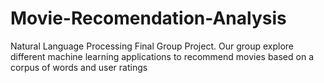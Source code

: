 # Movie-Recomendation-Analysis
Natural Language Processing Final Group Project. Our group explore different machine learning applications to recommend movies based on a corpus of words and user ratings
